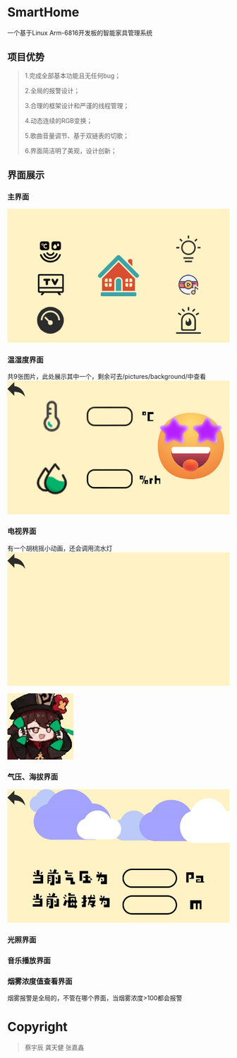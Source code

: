 # SmartHome
一个基于Linux Arm-6816开发板的智能家具管理系统

## 项目优势

>1.完成全部基本功能且无任何bug；
>
>2.全局的报警设计；
>
>3.合理的框架设计和严谨的线程管理；
>
>4.动态连续的RGB变换；
>
>5.歌曲音量调节、基于双链表的切歌；
>
>6.界面简洁明了美观，设计创新；

## 界面展示

### 主界面

![image](https://github.com/JiangShi-GitHub/SmartHome/blob/main/pictures/background/main.bmp)

### 温湿度界面
共9张图片，此处展示其中一个，剩余可去/pictures/background/中查看
![image](https://github.com/JiangShi-GitHub/SmartHome/blob/main/pictures/background/shufu.bmp)

### 电视界面
有一个胡桃摇小动画，还会调用流水灯
![image](https://github.com/JiangShi-GitHub/SmartHome/blob/main/pictures/background/hutao_beijing.bmp)

![image](https://github.com/JiangShi-GitHub/SmartHome/blob/main/pictures/hutao_bmp/hutao00.bmp)

### 气压、海拔界面
![image](https://github.com/JiangShi-GitHub/SmartHome/blob/main/pictures/background/qiya.bmp)

### 光照界面

### 音乐播放界面

### 烟雾浓度值查看界面
烟雾报警是全局的，不管在哪个界面，当烟雾浓度>100都会报警



# Copyright
> 蔡宇辰
> 龚天健
> 张嘉鑫